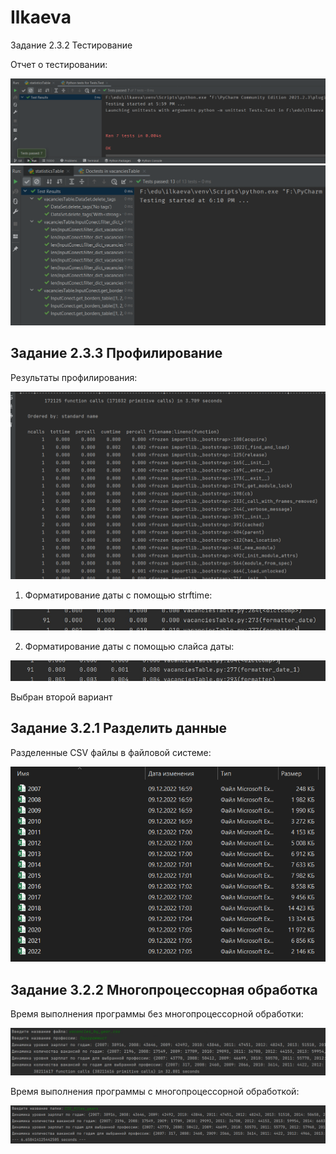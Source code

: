 # Ilkaeva


Задание 2.3.2 Тестирование

Отчет о тестировании:

![image](https://github.com/karinailkaeva/ilkaeva/blob/main/images/test1.PNG)
![image](https://github.com/karinailkaeva/ilkaeva/blob/main/images/test2.PNG)


## Задание 2.3.3 Профилирование

Результаты профилирования:

![image](https://github.com/karinailkaeva/ilkaeva/blob/main/images/profile.png)

1. Форматирование даты с помощью strftime:

![image](https://github.com/karinailkaeva/ilkaeva/blob/main/images/date1.png)

2. Форматирование даты с помощью слайса даты:

![image](https://github.com/karinailkaeva/ilkaeva/blob/main/images/date2.png)

Выбран второй вариант



## Задание 3.2.1 Разделить данные

Разделенные CSV файлы в файловой системе: 

![image](https://github.com/karinailkaeva/ilkaeva/blob/main/images/splitCSV.PNG)  


## Задание 3.2.2 Многопроцессорная обработка

Время выполнения программы без многопроцессорной обработки:

![image](https://github.com/karinailkaeva/ilkaeva/blob/main/images/single.PNG)

Время выполнения программы с многопроцессорной обработкой:

![image](https://github.com/karinailkaeva/ilkaeva/blob/main/images/multi.PNG)


